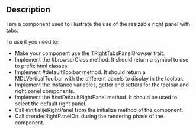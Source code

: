 Description
--------------------

I am a component used to illustrate the use of the resizable right panel with tabs.

To use it you need to:
- Make your component use the TRightTabsPanelBrowser trait.
- Implement the #browserClass method. It should return a symbol to use to prefix html classes.
- Implement #defaultToolbar method.  It should return a MDLVerticalToolbar with the different panels to display in the toolbar.
- Implement the instance variables, getter and setters for the toolbar and right panel components.
- Implement the #setDefaultRightPanel method. It should be used to select the default right panel.
- Call #initialijeRightPanel from the initialize method of the component.
- Call #renderRightPanelOn: during the rendering phase of the component.